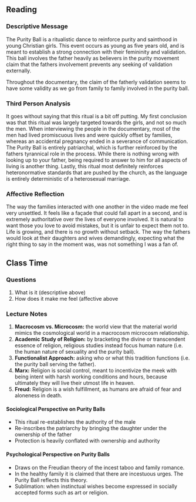 ## Reading
### Descriptive Message
The Purity Ball is a ritualistic dance to reinforce purity and sainthood in young Christian girls. This event occurs as young as five years old, and is meant to establish a strong connection with their femininity and validation. This ball involves the father heavily as believers in the purity movement claim that the fathers involvement prevents any seeking of validation externally.

Throughout the documentary, the claim of the fatherly validation seems to have some validity as we go from family to family involved in the purity ball.

### Third Person Analysis
It goes without saying that this ritual is a bit off putting. My first conclusion was that this ritual was largely targeted towards the girls, and not so much the men. When interviewing the people in the documentary, most of the men had lived promiscuous lives and were quickly offset by families, whereas an accidental pregnancy ended in a severance of communication. The Purity Ball is entirely patriarchal, which is further reinforced by the fathers tyrannical role in the process. While there is nothing wrong with looking up to your father, being required to answer to him for all aspects of living is another thing. Lastly, this ritual most definitely reinforces heteronormative standards that are pushed by the church, as the language is entirely deterministic of a heterosexual marriage. 

### Affective Reflection
The way the families interacted with one another in the video made me feel very unsettled. It feels like a façade that could fall apart in a second, and is extremely authoritative over the lives of everyone involved. It is natural to want those you love to avoid mistakes, but it is unfair to expect them not to. Life is growing, and there is no growth without setback. The way the fathers would look at their daughters and wives demandingly, expecting what the right thing to say in the moment was, was not something I was a fan of. 

## Class Time
### Questions
1. What is it (descriptive above)
2. How does it make me feel (affective above
### Lecture Notes
 1. **Macrocosm vs. Microcosm:** the world view that the material world mimics the cosmological world in a macrocosm microcosm relationship.
 2. **Academic Study of Religion:** by bracketing the divine or transcendent essence of religion, religious studies instead focus human nature (i.e. the human nature of sexuality and the purity ball).
 3. **Functionalist Approach:** asking who or what this tradition functions (i.e. the purity ball serving the father).
 4. **Marx:** Religion is social control, meant to incentivize the meek with being intent with harsh working conditions and hours, because ultimately they will live their utmost life in heaven.
 5. **Freud:** Religion is a wish fulfillment, as humans are afraid of fear and aloneness in death.
#### Sociological Perspective on Purity Balls
- This ritual re-establishes the authority of the male 
- Re-inscribes the patriarchy by bringing the daughter under the ownership of the father 
- Protection is heavily conflated with ownership and authority
#### Psychological Perspective on Purity Balls
- Draws on the Freudian theory of the incest taboo and family romance.
- In the healthy family it is claimed that there are incestuous urges. The Purity Ball reflects this theory.
- Sublimation: when instinctual wishes become expressed in socially accepted forms such as art or religion.